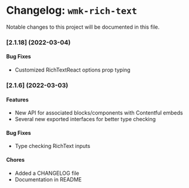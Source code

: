# Changelog: `wmk-rich-text`

Notable changes to this project will be documented in this file.

### [2.1.18] (2022-03-04)

#### Bug Fixes

- Customized RichTextReact options prop typing

### [2.1.6] (2022-03-03)

#### Features

- New API for associated blocks/components with Contentful embeds
- Several new exported interfaces for better type checking

#### Bug Fixes

- Type checking RichText inputs


#### Chores

- Added a CHANGELOG file
- Documentation in README
